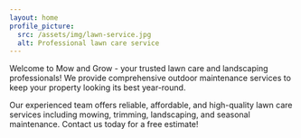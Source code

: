 ```yaml
---
layout: home
profile_picture:
  src: /assets/img/lawn-service.jpg
  alt: Professional lawn care service
---
```


<p>
Welcome to Mow and Grow - your trusted lawn care and landscaping professionals! We provide comprehensive outdoor maintenance services to keep your property looking its best year-round.
</p>

<p>
Our experienced team offers reliable, affordable, and high-quality lawn care services including mowing, trimming, landscaping, and seasonal maintenance. Contact us today for a free estimate!
</p>
